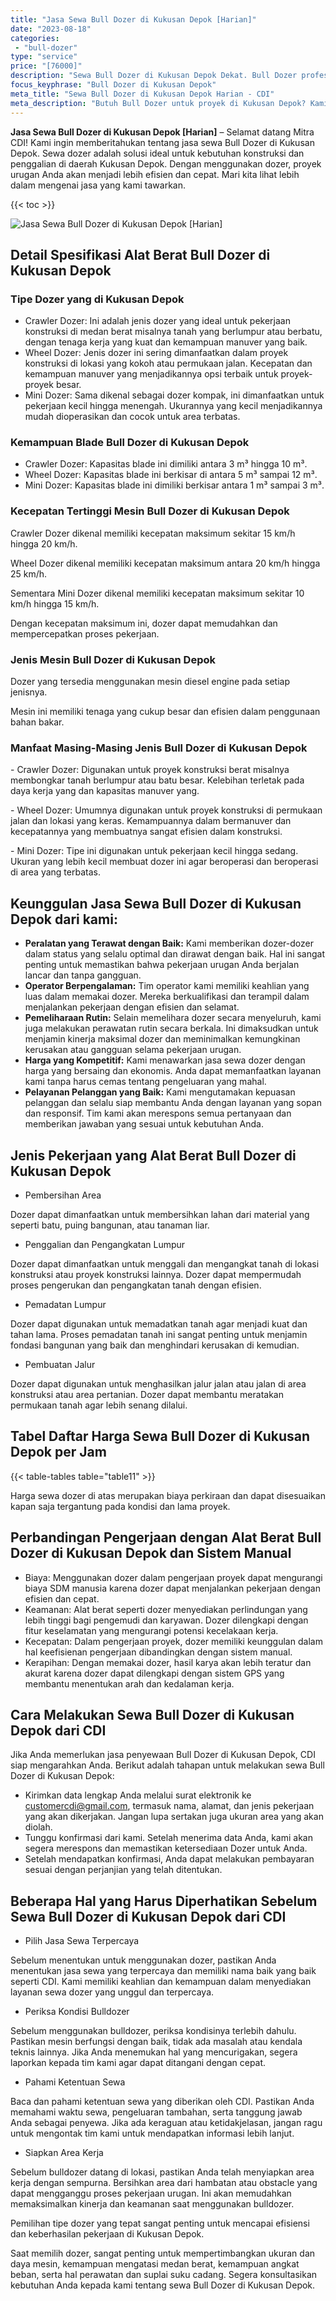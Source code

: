 ```yaml
---
title: "Jasa Sewa Bull Dozer di Kukusan Depok [Harian]"
date: "2023-08-18"
categories:
 - "bull-dozer"
type: "service"
price: "[76000]"
description: "Sewa Bull Dozer di Kukusan Depok Dekat. Bull Dozer profesional untuk kebutuhan proyek konstruksi dengan performa maksimal. Hubungi kami untuk informasi lebih detail."
focus_keyphrase: "Bull Dozer di Kukusan Depok"
meta_title: "Sewa Bull Dozer di Kukusan Depok Harian - CDI"
meta_description: "Butuh Bull Dozer untuk proyek di Kukusan Depok? Kami adalah solusi tepat dengan penawaran terbaik. Dapatkan penawaran sekarang."
---
```


**Jasa Sewa Bull Dozer di Kukusan Depok [Harian]** – Selamat datang Mitra CDI! Kami ingin memberitahukan tentang jasa sewa Bull Dozer di Kukusan Depok. Sewa dozer adalah solusi ideal untuk kebutuhan konstruksi dan penggalian di daerah Kukusan Depok. Dengan menggunakan dozer, proyek urugan Anda akan menjadi lebih efisien dan cepat. Mari kita lihat lebih dalam mengenai jasa yang kami tawarkan.

{{< toc >}}

![Jasa Sewa Bull Dozer di Kukusan Depok [Harian]](/images/bull-dozer/bull-dozer-16.jpg)

## Detail Spesifikasi Alat Berat Bull Dozer di Kukusan Depok

### Tipe Dozer yang di Kukusan Depok

*   Crawler Dozer: Ini adalah jenis dozer yang ideal untuk pekerjaan konstruksi di medan berat misalnya tanah yang berlumpur atau berbatu, dengan tenaga kerja yang kuat dan kemampuan manuver yang baik.
*   Wheel Dozer: Jenis dozer ini sering dimanfaatkan dalam proyek konstruksi di lokasi yang kokoh atau permukaan jalan. Kecepatan dan kemampuan manuver yang menjadikannya opsi terbaik untuk proyek-proyek besar.
*   Mini Dozer: Sama dikenal sebagai dozer kompak, ini dimanfaatkan untuk pekerjaan kecil hingga menengah. Ukurannya yang kecil menjadikannya mudah dioperasikan dan cocok untuk area terbatas.

### Kemampuan Blade Bull Dozer di Kukusan Depok

*   Crawler Dozer: Kapasitas blade ini dimiliki antara 3 m³ hingga 10 m³.
*   Wheel Dozer: Kapasitas blade ini berkisar di antara 5 m³ sampai 12 m³.
*   Mini Dozer: Kapasitas blade ini dimiliki berkisar antara 1 m³ sampai 3 m³.

### Kecepatan Tertinggi Mesin Bull Dozer di Kukusan Depok

Crawler Dozer dikenal memiliki kecepatan maksimum sekitar 15 km/h hingga 20 km/h.

Wheel Dozer dikenal memiliki kecepatan maksimum antara 20 km/h hingga 25 km/h.

Sementara Mini Dozer dikenal memiliki kecepatan maksimum sekitar 10 km/h hingga 15 km/h.

Dengan kecepatan maksimum ini, dozer dapat memudahkan dan mempercepatkan proses pekerjaan.

### Jenis Mesin Bull Dozer di Kukusan Depok

Dozer yang tersedia menggunakan mesin diesel engine pada setiap jenisnya.

Mesin ini memiliki tenaga yang cukup besar dan efisien dalam penggunaan bahan bakar.

### Manfaat Masing-Masing Jenis Bull Dozer di Kukusan Depok

\- Crawler Dozer: Digunakan untuk proyek konstruksi berat misalnya membongkar tanah berlumpur atau batu besar. Kelebihan terletak pada daya kerja yang dan kapasitas manuver yang.

\- Wheel Dozer: Umumnya digunakan untuk proyek konstruksi di permukaan jalan dan lokasi yang keras. Kemampuannya dalam bermanuver dan kecepatannya yang membuatnya sangat efisien dalam konstruksi.

\- Mini Dozer: Tipe ini digunakan untuk pekerjaan kecil hingga sedang. Ukuran yang lebih kecil membuat dozer ini agar beroperasi dan beroperasi di area yang terbatas.

## Keunggulan Jasa Sewa Bull Dozer di Kukusan Depok dari kami:

*   **Peralatan yang Terawat dengan Baik:** Kami memberikan dozer-dozer dalam status yang selalu optimal dan dirawat dengan baik. Hal ini sangat penting untuk memastikan bahwa pekerjaan urugan Anda berjalan lancar dan tanpa gangguan.
*   **Operator Berpengalaman:** Tim operator kami memiliki keahlian yang luas dalam memakai dozer. Mereka berkualifikasi dan terampil dalam menjalankan pekerjaan dengan efisien dan selamat.
*   **Pemeliharaan Rutin:** Selain memelihara dozer secara menyeluruh, kami juga melakukan perawatan rutin secara berkala. Ini dimaksudkan untuk menjamin kinerja maksimal dozer dan meminimalkan kemungkinan kerusakan atau gangguan selama pekerjaan urugan.
*   **Harga yang Kompetitif:** Kami menawarkan jasa sewa dozer dengan harga yang bersaing dan ekonomis. Anda dapat memanfaatkan layanan kami tanpa harus cemas tentang pengeluaran yang mahal.
*   **Pelayanan Pelanggan yang Baik:** Kami mengutamakan kepuasan pelanggan dan selalu siap membantu Anda dengan layanan yang sopan dan responsif. Tim kami akan merespons semua pertanyaan dan memberikan jawaban yang sesuai untuk kebutuhan Anda.

## Jenis Pekerjaan yang Alat Berat Bull Dozer di Kukusan Depok

*   Pembersihan Area

Dozer dapat dimanfaatkan untuk membersihkan lahan dari material yang seperti batu, puing bangunan, atau tanaman liar.
*   Penggalian dan Pengangkatan Lumpur

Dozer dapat dimanfaatkan untuk menggali dan mengangkat tanah di lokasi konstruksi atau proyek konstruksi lainnya. Dozer dapat mempermudah proses pengerukan dan pengangkatan tanah dengan efisien.
*   Pemadatan Lumpur

Dozer dapat digunakan untuk memadatkan tanah agar menjadi kuat dan tahan lama. Proses pemadatan tanah ini sangat penting untuk menjamin fondasi bangunan yang baik dan menghindari kerusakan di kemudian.
*   Pembuatan Jalur

Dozer dapat digunakan untuk menghasilkan jalur jalan atau jalan di area konstruksi atau area pertanian. Dozer dapat membantu meratakan permukaan tanah agar lebih senang dilalui.

## Tabel Daftar Harga Sewa Bull Dozer di Kukusan Depok per Jam

{{< table-tables table="table11" >}}

Harga sewa dozer di atas merupakan biaya perkiraan dan dapat disesuaikan kapan saja tergantung pada kondisi dan lama proyek.

## Perbandingan Pengerjaan dengan Alat Berat Bull Dozer di Kukusan Depok dan Sistem Manual

*   Biaya: Menggunakan dozer dalam pengerjaan proyek dapat mengurangi biaya SDM manusia karena dozer dapat menjalankan pekerjaan dengan efisien dan cepat.
*   Keamanan: Alat berat seperti dozer menyediakan perlindungan yang lebih tinggi bagi pengemudi dan karyawan. Dozer dilengkapi dengan fitur keselamatan yang mengurangi potensi kecelakaan kerja.
*   Kecepatan: Dalam pengerjaan proyek, dozer memiliki keunggulan dalam hal keefisienan pengerjaan dibandingkan dengan sistem manual.
*   Kerapihan: Dengan memakai dozer, hasil karya akan lebih teratur dan akurat karena dozer dapat dilengkapi dengan sistem GPS yang membantu menentukan arah dan kedalaman kerja.

## Cara Melakukan Sewa Bull Dozer di Kukusan Depok dari CDI

Jika Anda memerlukan jasa penyewaan Bull Dozer di Kukusan Depok, CDI siap mengarahkan Anda. Berikut adalah tahapan untuk melakukan sewa Bull Dozer di Kukusan Depok:

*   Kirimkan data lengkap Anda melalui surat elektronik ke customercdi@gmail.com, termasuk nama, alamat, dan jenis pekerjaan yang akan dikerjakan. Jangan lupa sertakan juga ukuran area yang akan diolah.
*   Tunggu konfirmasi dari kami. Setelah menerima data Anda, kami akan segera merespons dan memastikan ketersediaan Dozer untuk Anda.
*   Setelah mendapatkan konfirmasi, Anda dapat melakukan pembayaran sesuai dengan perjanjian yang telah ditentukan.

## Beberapa Hal yang Harus Diperhatikan Sebelum Sewa Bull Dozer di Kukusan Depok dari CDI

*   Pilih Jasa Sewa Terpercaya

Sebelum menentukan untuk menggunakan dozer, pastikan Anda menentukan jasa sewa yang terpercaya dan memiliki nama baik yang baik seperti CDI. Kami memiliki keahlian dan kemampuan dalam menyediakan layanan sewa dozer yang unggul dan terpercaya.
*   Periksa Kondisi Bulldozer

Sebelum menggunakan bulldozer, periksa kondisinya terlebih dahulu. Pastikan mesin berfungsi dengan baik, tidak ada masalah atau kendala teknis lainnya. Jika Anda menemukan hal yang mencurigakan, segera laporkan kepada tim kami agar dapat ditangani dengan cepat.
*   Pahami Ketentuan Sewa

Baca dan pahami ketentuan sewa yang diberikan oleh CDI. Pastikan Anda memahami waktu sewa, pengeluaran tambahan, serta tanggung jawab Anda sebagai penyewa. Jika ada keraguan atau ketidakjelasan, jangan ragu untuk mengontak tim kami untuk mendapatkan informasi lebih lanjut.
*   Siapkan Area Kerja

Sebelum bulldozer datang di lokasi, pastikan Anda telah menyiapkan area kerja dengan sempurna. Bersihkan area dari hambatan atau obstacle yang dapat mengganggu proses pekerjaan urugan. Ini akan memudahkan memaksimalkan kinerja dan keamanan saat menggunakan bulldozer.

Pemilihan tipe dozer yang tepat sangat penting untuk mencapai efisiensi dan keberhasilan pekerjaan di Kukusan Depok.

Saat memilih dozer, sangat penting untuk mempertimbangkan ukuran dan daya mesin, kemampuan mengatasi medan berat, kemampuan angkat beban, serta hal perawatan dan suplai suku cadang. Segera konsultasikan kebutuhan Anda kepada kami tentang sewa Bull Dozer di Kukusan Depok.